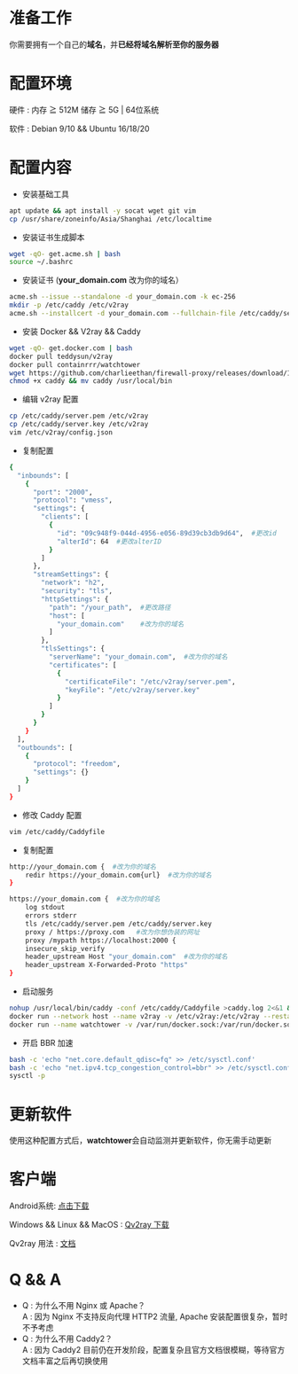 # 准备工作
你需要拥有一个自己的**域名**，并**已经将域名解析至你的服务器**   
# 配置环境
硬件 : 内存 ≧ 512M 储存 ≧ 5G | 64位系统      

软件 : Debian 9/10 && Ubuntu 16/18/20
# 配置内容
- 安装基础工具  
```bash
apt update && apt install -y socat wget git vim
cp /usr/share/zoneinfo/Asia/Shanghai /etc/localtime
```
- 安装证书生成脚本  
```bash
wget -qO- get.acme.sh | bash 
source ~/.bashrc
```
- 安装证书  (**your_domain.com** 改为你的域名）
```bash
acme.sh --issue --standalone -d your_domain.com -k ec-256
mkdir -p /etc/caddy /etc/v2ray
acme.sh --installcert -d your_domain.com --fullchain-file /etc/caddy/server.pem --key-file /etc/caddy/server.key --ecc
```
- 安装 Docker && V2ray && Caddy
```bash
wget -qO- get.docker.com | bash
docker pull teddysun/v2ray
docker pull containrrr/watchtower
wget https://github.com/charlieethan/firewall-proxy/releases/download/1.0.5/caddy
chmod +x caddy && mv caddy /usr/local/bin
```
- 编辑 v2ray 配置 
```bash
cp /etc/caddy/server.pem /etc/v2ray
cp /etc/caddy/server.key /etc/v2ray
vim /etc/v2ray/config.json
```
- 复制配置  
```bash
{
  "inbounds": [
    {
      "port": "2000",
      "protocol": "vmess",
      "settings": {
        "clients": [
          {
            "id": "09c948f9-044d-4956-e056-89d39cb3db9d64",  #更改id
            "alterId": 64  #更改alterID
          }
        ]
      },
      "streamSettings": {
        "network": "h2",
        "security": "tls",
        "httpSettings": {
          "path": "/your_path",  #更改路径
          "host": [
            "your_domain.com"    #改为你的域名
          ]
        },
        "tlsSettings": {
          "serverName": "your_domain.com",  #改为你的域名
          "certificates": [
            {
              "certificateFile": "/etc/v2ray/server.pem",
              "keyFile": "/etc/v2ray/server.key"
            }
          ]
        }
      }
    }
  ],
  "outbounds": [
    {
      "protocol": "freedom",
      "settings": {}
    }
  ]
}
```
- 修改 Caddy 配置 
```bash
vim /etc/caddy/Caddyfile
```
- 复制配置  
```bash
http://your_domain.com {  #改为你的域名
    redir https://your_domain.com{url}  #改为你的域名
}

https://your_domain.com {  #改为你的域名
    log stdout
    errors stderr
    tls /etc/caddy/server.pem /etc/caddy/server.key
    proxy / https://proxy.com   #改为你想伪装的网址
    proxy /mypath https://localhost:2000 {
    insecure_skip_verify
    header_upstream Host "your_domain.com"  #改为你的域名
    header_upstream X-Forwarded-Proto "https"
}
```
- 启动服务  
```bash 
nohup /usr/local/bin/caddy -conf /etc/caddy/Caddyfile >caddy.log 2<&1 &
docker run --network host --name v2ray -v /etc/v2ray:/etc/v2ray --restart=always -d teddysun/v2ray
docker run --name watchtower -v /var/run/docker.sock:/var/run/docker.sock --restart unless-stopped -d containrrr/watchtower --cleanup
```
- 开启 BBR 加速 
```bash
bash -c 'echo "net.core.default_qdisc=fq" >> /etc/sysctl.conf'
bash -c 'echo "net.ipv4.tcp_congestion_control=bbr" >> /etc/sysctl.conf'
sysctl -p
```
# 更新软件
使用这种配置方式后，**watchtower**会自动监测并更新软件，你无需手动更新

# 客户端
Android系统: [点击下载](https://github.com/2dust/v2rayNG/releases)    

Windows && Linux && MacOS : [Qv2ray 下载](https://github.com/Qv2ray/Qv2ray/releases)   

Qv2ray 用法 : [文档](https://qv2ray.net/getting-started/step2.html) 

# Q && A
- Q : 为什么不用 Nginx 或 Apache？     
A : 因为 Nginx 不支持反向代理 HTTP2 流量, Apache 安装配置很复杂，暂时不予考虑      
- Q : 为什么不用 Caddy2？     
A : 因为 Caddy2 目前仍在开发阶段，配置复杂且官方文档很模糊，等待官方文档丰富之后再切换使用
